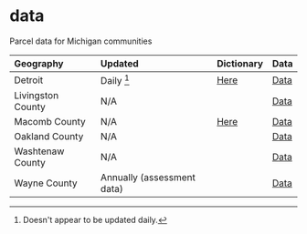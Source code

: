# data
Parcel data for Michigan communities

| Geography | Updated         | Dictionary | Data| 
|:--        |:--              |:--         |:--  |
| Detroit   | Daily [^1]       |[Here](https://data.detroitmi.gov/datasets/detroitmi::parcels-2/about#Here) |[Data](https://data.detroitmi.gov/datasets/parcels-2/explore?location=42.344810%2C-83.151039%2C12.96#Data) |
|Livingston County| N/A |         |[Data](https://milivcounty.gov/gis/#Data)|
|Macomb County| N/A | [Here](https://macomb-county-open-data-portal-mcmap.hub.arcgis.com/datasets/MCMAP::macomb-county-tax-parcels/about#Here) |[Data](https://macomb-county-open-data-portal-mcmap.hub.arcgis.com/datasets/MCMAP::macomb-county-tax-parcels/explore?location=42.670131%2C-82.984615%2C16.67&showTable=true#Data)|
| Oakland County| N/A           |        | [Data](https://accessoakland.oakgov.com/apps/oakgov::property-gateway/about#Data)        |
| Washtenaw County|  N/A          |        |  [Data](https://ewashtenaw.sharefile.com/share/view/s5770550a0a10456a88b9d4415a01f681#Data)        |
| Wayne County| Annually (assessment data)          |        | [Data](https://www.waynecounty.com/departments/mb/assessment-equalization.aspx#Data) |
[^1]: Doesn't appear to be updated daily.
